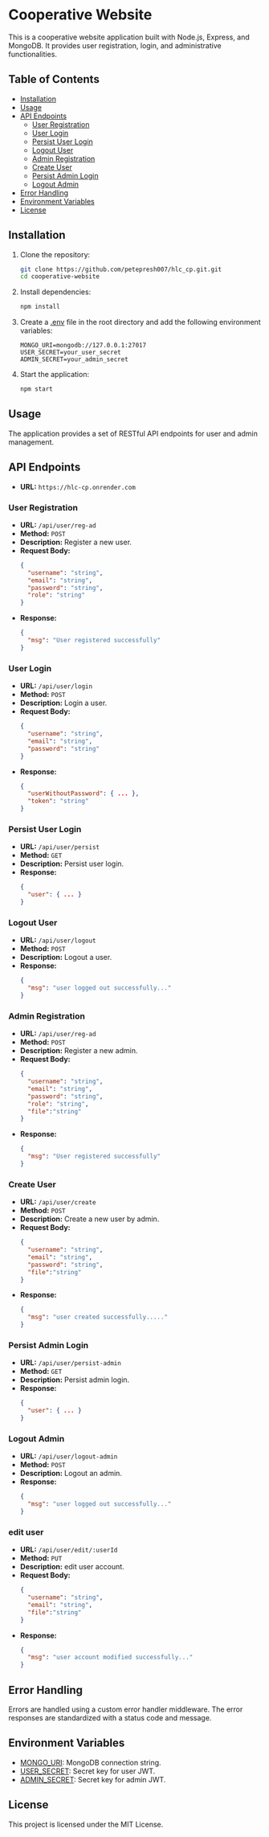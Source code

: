 # Cooperative Website

This is a cooperative website application built with Node.js, Express, and MongoDB. It provides user registration, login, and administrative functionalities.

## Table of Contents

- [Installation](#installation)
- [Usage](#usage)
- [API Endpoints](#api-endpoints)
  - [User Registration](#user-registration)
  - [User Login](#user-login)
  - [Persist User Login](#persist-user-login)
  - [Logout User](#logout-user)
  - [Admin Registration](#admin-registration)
  - [Create User](#create-user)
  - [Persist Admin Login](#persist-admin-login)
  - [Logout Admin](#logout-admin)
- [Error Handling](#error-handling)
- [Environment Variables](#environment-variables)
- [License](#license)

## Installation

1. Clone the repository:
    ```sh
    git clone https://github.com/petepresh007/hlc_cp.git.git
    cd cooperative-website
    ```

2. Install dependencies:
    ```sh
    npm install
    ```

3. Create a [.env](http://_vscodecontentref_/0) file in the root directory and add the following environment variables:
    ```env
    MONGO_URI=mongodb://127.0.0.1:27017
    USER_SECRET=your_user_secret
    ADMIN_SECRET=your_admin_secret
    ```

4. Start the application:
    ```sh
    npm start
    ```

## Usage

The application provides a set of RESTful API endpoints for user and admin management.

## API Endpoints
- **URL:** `https://hlc-cp.onrender.com`

### User Registration

- **URL:** `/api/user/reg-ad`
- **Method:** `POST`
- **Description:** Register a new user.
- **Request Body:**
    ```json
    {
      "username": "string",
      "email": "string",
      "password": "string",
      "role": "string"
    }
    ```
- **Response:**
    ```json
    {
      "msg": "User registered successfully"
    }
    ```

### User Login

- **URL:** `/api/user/login`
- **Method:** `POST`
- **Description:** Login a user.
- **Request Body:**
    ```json
    {
      "username": "string",
      "email": "string",
      "password": "string"
    }
    ```
- **Response:**
    ```json
    {
      "userWithoutPassword": { ... },
      "token": "string"
    }
    ```

### Persist User Login

- **URL:** `/api/user/persist`
- **Method:** `GET`
- **Description:** Persist user login.
- **Response:**
    ```json
    {
      "user": { ... }
    }
    ```

### Logout User

- **URL:** `/api/user/logout`
- **Method:** `POST`
- **Description:** Logout a user.
- **Response:**
    ```json
    {
      "msg": "user logged out successfully..."
    }
    ```

### Admin Registration

- **URL:** `/api/user/reg-ad`
- **Method:** `POST`
- **Description:** Register a new admin.
- **Request Body:**
    ```json
    {
      "username": "string",
      "email": "string",
      "password": "string",
      "role": "string",
      "file":"string" 
    }
    ```
- **Response:**
    ```json
    {
      "msg": "User registered successfully"
    }
    ```

### Create User

- **URL:** `/api/user/create`
- **Method:** `POST`
- **Description:** Create a new user by admin.
- **Request Body:**
    ```json
    {
      "username": "string",
      "email": "string",
      "password": "string",
      "file":"string"
    }
    ```
- **Response:**
    ```json
    {
      "msg": "user created successfully....."
    }
    ```

### Persist Admin Login

- **URL:** `/api/user/persist-admin`
- **Method:** `GET`
- **Description:** Persist admin login.
- **Response:**
    ```json
    {
      "user": { ... }
    }
    ```

### Logout Admin

- **URL:** `/api/user/logout-admin`
- **Method:** `POST`
- **Description:** Logout an admin.
- **Response:**
    ```json
    {
      "msg": "user logged out successfully..."
    }
    ```

### edit user

- **URL:** `/api/user/edit/:userId`
- **Method:** `PUT`
- **Description:** edit user account.
- **Request Body:**
    ```json
    {
      "username": "string",
      "email": "string",
      "file":"string"
    }
    ```
- **Response:**
    ```json
    {
      "msg": "user account modified successfully..."
    }
    ```

## Error Handling

Errors are handled using a custom error handler middleware. The error responses are standardized with a status code and message.

## Environment Variables

- [MONGO_URI](http://_vscodecontentref_/1): MongoDB connection string.
- [USER_SECRET](http://_vscodecontentref_/2): Secret key for user JWT.
- [ADMIN_SECRET](http://_vscodecontentref_/3): Secret key for admin JWT.

## License

This project is licensed under the MIT License.